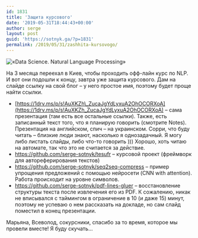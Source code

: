```yaml
---
id: 1831
title: 'Защита курсового'
date: '2019-05-31T18:44:43+00:00'
author: serge
layout: post
guid: 'https://sotnyk.ga/?p=1831'
permalink: /2019/05/31/zashhita-kursovogo/
---
```


![«Data Science. Natural Language Processing»](https://prjctr.com.ua/assets/events/1958/5ce7ba79f20cf/nlp2019.png)

На 3 месяца переехал в Киев, чтобы проходить офф-лайн курс по NLP. И вот они подошли к концу, завтра уже защита курсового. Дам на слайде ссылку на свой блог – у него простое имя, поэтому будет проще найти ссылки.

- [https://1drv.ms/p/s!AuXKZh\_ZucaJgYdLyxuA2OhOCORXoA](https://1drv.ms/p/s!AuXKZh_ZucaJgYdLyxuA2OhOCORXoA) – cама презентация (там есть все остальные ссылки). Также, есть записанный текст того, что я планирую говорить (смотрите Notes). Презентация на английском, спич – на украинском. Сорри, что буду читать – близкие люди знают, насколько я однозадачный. Я могу либо листать слайды, либо что-то говорить ))) Хорошо, хоть читаю на автомате, так что это не считается за действие.
- <https://github.com/serge-sotnyk/tesufr> – курсовой проект (фреймворк для автореферирования текстов)
- <https://github.com/serge-sotnyk/seq2seq-compress> – пример упрощения предложений с помощью нейросети (CNN with attention). Работа происходит на уровне символов.
- <https://github.com/serge-sotnyk/pdf-lines-gluer> – восстановление структуры текста после извлечения его из PDF. К сожалению, никак не вписывался с таймингом в ограничение в 10 (и даже 15) минут, поэтому не успеваю о нем рассказать на докладе, но сам слайд поместил в конец презентации.

Марьяна, Всеволод, сокурсники, спасибо за то время, которое мы провели вместе! Я буду скучать…